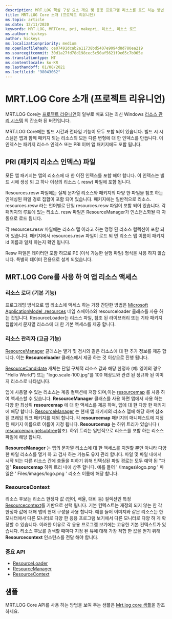 ```yaml
---
description: MRT.LOG 핵심 구성 요소 개요 및 응용 프로그램 리소스를 로드 하는 방법 (프로젝트 리유니언)
title: MRT.LOG Core 소개 (프로젝트 리유니언)
ms.topic: article
ms.date: 12/11/2020
keywords: MRT.LOG, MRTCore, pri, makepri, 리소스, 리소스 로드
ms.author: hickeys
author: hickeys
ms.localizationpriority: medium
ms.openlocfilehash: ce07491dcab2a11738bd5407e9094d8d780ea219
ms.sourcegitcommit: 30d1a27fd78d198cec5c50af5621f9e65c7b965e
ms.translationtype: MT
ms.contentlocale: ko-KR
ms.lasthandoff: 01/08/2021
ms.locfileid: "98043062"
---
```

# <a name="introduction-to-mrt-core-project-reunion"></a>MRT.LOG Core 소개 (프로젝트 리유니언)

MRT.LOG Core는 [프로젝트 리유니언](../index.md)의 일부로 배포 되는 최신 Windows [리소스 관리 시스템](/windows/uwp/app-resources/resource-management-system) 의 간소화 된 버전입니다.

MRT.LOG Core에는 빌드 시간과 런타임 기능이 모두 포함 되어 있습니다. 빌드 시 시스템은 앱과 함께 패키지 되는 리소스의 모든 다른 변형에 대 한 인덱스를 만듭니다. 이 인덱스는 패키지 리소스 인덱스 또는 PRI 이며 앱 패키지에도 포함 됩니다.

## <a name="package-resource-index-pri-file"></a>PRI (패키지 리소스 인덱스) 파일

모든 앱 패키지는 앱의 리소스에 대 한 이진 인덱스를 포함 해야 합니다. 이 인덱스는 빌드 시에 생성 되 고 하나 이상의 리소스 (. resw) 파일에 포함 됩니다.

Resources.resw 파일에는 실제 문자열 리소스와 패키지의 다양 한 파일을 참조 하는 인덱싱된 파일 경로 집합이 포함 되어 있습니다.
패키지에는 일반적으로 리소스. resources.resw 라는 언어별로 단일 resources.resw 파일이 포함 되어 있습니다. 각 패키지의 루트에 있는 리소스. resw 파일은 ResourceManager가 인스턴스화될 때 자동으로 로드 됩니다.

각 resources.resw 파일에는 리소스 맵 이라고 하는 명명 된 리소스 컬렉션이 포함 되어 있습니다. 패키지에서 resources.resw 파일이 로드 되 면 리소스 맵 이름이 패키지 id 이름과 일치 하는지 확인 됩니다.

Resw 파일은 데이터만 포함 하므로 PE (이식 가능한 실행 파일) 형식을 사용 하지 않습니다. 특별히 데이터 전용으로 설계 되었습니다.

## <a name="using-mrt-core-to-access-app-resources"></a>MRT.LOG Core를 사용 하 여 앱 리소스 액세스

### <a name="resource-loader-basic-functionality"></a>리소스 로더 (기본 기능)

프로그래밍 방식으로 앱 리소스에 액세스 하는 가장 간단한 방법은 [Microsoft ApplicationModel .resources](/windows/winui/api/microsoft.applicationmodel.resources) 네임 스페이스와 resourceloader 클래스를 사용 하는 것입니다. ResourceLoader는 리소스 파일, 참조 된 라이브러리 또는 기타 패키지 집합에서 문자열 리소스에 대 한 기본 액세스를 제공 합니다.

### <a name="resource-manager-advanced-functionality"></a>리소스 관리자 (고급 기능)

[ResourceManager](/windows/winui/api/microsoft.applicationmodel.resources.resourcemanager) 클래스는 열거 및 검사와 같은 리소스에 대 한 추가 정보를 제공 합니다. 이는 **Resourceloader** 클래스에서 제공 하는 것 이상으로 진행 됩니다.

[ResourceCandidate](/windows/winui/api/microsoft.applicationmodel.resources.resourcecandidate) 개체는 단일 구체적 리소스 값과 해당 한정자 (예: 영어의 경우 "Hello World") 또는 "logo.scale-100.jpg"를 100 해상도와 관련 된 정규화 된 이미지 리소스로 나타냅니다.

앱에 사용할 수 있는 리소스는 계층 컬렉션에 저장 되며,이는 [resourcemap](/windows/winui/api/microsoft.applicationmodel.resources.resourcemap) 를 사용 하 여 액세스할 수 있습니다. **ResourceManager** 클래스를 사용 하면 앱에서 사용 하는 다양 한 최상위 **resourcemap** 에 대 한 액세스를 제공 하며, 앱에 대 한 다양 한 패키지에 해당 합니다. [ResourceManager](/windows/winui/api/microsoft.applicationmodel.resources.resourcemanager.mainresourcemap) 는 현재 앱 패키지의 리소스 맵에 해당 하며 참조 된 프레임 워크 패키지를 제외 합니다. 각 **resourcemap** 패키지의 매니페스트에 지정 된 패키지 이름으로 이름이 지정 됩니다. **Resourcemap** 는 하위 트리가 있습니다 ( [resourcemap getsubtree](/windows/winui/api/microsoft.applicationmodel.resources.resourcemap.getsubtree)참조). 하위 트리는 일반적으로 리소스를 포함 하는 리소스 파일에 해당 합니다.

**ResourceManager** 는 앱의 문자열 리소스에 대 한 액세스를 지원할 뿐만 아니라 다양 한 파일 리소스를 열거 하 고 검사 하는 기능도 유지 관리 합니다. 파일 및 파일 내에서 시작 되는 다른 리소스 간에 충돌을 피하기 위해 인덱싱된 파일 경로는 모두 예약 된 "파일" **Resourcemap** 하위 트리 내에 상주 합니다. 예를 들어 ' \Images\logo.png ' 파일은 ' Files/images/logo.png ' 리소스 이름에 해당 합니다.

### <a name="resourcecontext"></a>ResourceContext

리소스 후보는 리소스 한정자 값 (언어, 배율, 대비 등) 컬렉션인 특정 [Resourcecontext](/windows/winui/api/microsoft.applicationmodel.resources.resourcecontext)를 기반으로 선택 됩니다. 기본 컨텍스트는 재정의 되지 않는 한 각 한정자 값에 대해 앱의 현재 구성을 사용 합니다. 예를 들어 이미지와 같은 리소스는 한 모니터에서 다른 모니터로 다양 한 응용 프로그램 보기에서 다른 모니터로 다양 하 게 확장할 수 있습니다. 이러한 이유로 각 응용 프로그램 보기에는 고유한 기본 컨텍스트가 있습니다. 리소스 후보를 검색할 때마다 지정 된 뷰에 대해 가장 적합 한 값을 얻기 위해 **Resourcecontext** 인스턴스를 전달 해야 합니다.

### <a name="important-apis"></a>중요 API

- [ResourceLoader](/windows/winui/api/microsoft.applicationmodel.resources.resourceloader)
- [ResourceManager](/windows/winui/api/microsoft.applicationmodel.resources.resourcemanager)
- [ResourceContext](/windows/winui/api/microsoft.applicationmodel.resources.resourcecontext)

## <a name="sample"></a>샘플

MRT.LOG Core API를 사용 하는 방법을 보여 주는 샘플은 [Mrt.log core 샘플](https://github.com/microsoft/Project-Reunion-Samples/tree/main/MrtCore)을 참조 하세요.
